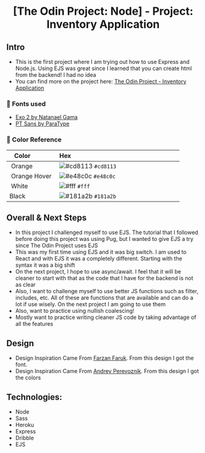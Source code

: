 <h1 align="center">
[The Odin Project: Node] - Project: Inventory Application
</h1>

## Intro

-   This is the first project where I am trying out how to use Express and Node.js. Using EJS was great since I learned that you can create html from the backend! I had no idea
-   You can find more on the project here: [The Odin Project - Inventory Application](https://www.theodinproject.com/paths/full-stack-javascript/courses/nodejs/lessons/inventory-application)

### 📗 Fonts used

-   [Exo 2 by Natanael Gama](https://fonts.google.com/specimen/Exo+2#standard-styles)
-   [PT Sans by ParaType](https://fonts.google.com/specimen/PT+Sans?query=PT+)

### 🎨 Color Reference

|  Color            |  Hex                                                                 |
| ----------------- | -------------------------------------------------------------------- |
|  Orange           |  ![#cd8113](https://via.placeholder.com/10/cd8113?text=+) `#cd8113`  |
|  Orange Hover     |  ![#e48c0c](https://via.placeholder.com/10/e48c0c?text=+) `#e48c0c`  |
|  White            |  ![#fff](https://via.placeholder.com/10/fff?text=+) `#fff`           |
| Black             |  ![#181a2b](https://via.placeholder.com/10/181a2b?text=+) `#181a2b`  |

## Overall & Next Steps

-   In this project I challenged myself to use EJS. The tutorial that I followed before doing this project was using Pug, but I wanted to give EJS a try since The Odin Project uses EJS
-   This was my first time using EJS and it was big switch. I am used to React and with EJS it was a completely different. Starting with the syntax it was a big shift
-   On the next project, I hope to use async/await. I feel that it will be cleaner to start with that as the code that I have for the backend is not as clear
-   Also, I want to challenge myself to use better JS functions such as filter, includes, etc. All of these are functions that are available and can do a lot if use wisely. On the next project I am going to use them
-   Also, want to practice using nullish coalescing!
-   Mostly want to practice writing cleaner JS code by taking advantage of all the features

## Design

-   Design Inspiration Came From [Farzan Faruk](https://dribbble.com/shots/15741690-VR-Store-Website-concept). From this design I got the font.
-   Design Inspiration Came From [Andrey Perevoznik](https://dribbble.com/shots/15710860-Game-Store-Streaming-App/attachments/7510790?mode=media). From this design I got the colors

## Technologies:

-   Node
-   Sass
-   Heroku
-   Express
-   Dribble
-   EJS
